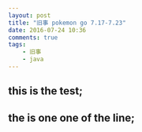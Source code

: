 ```yaml
---
layout: post
title: "旧事 pokemon go 7.17-7.23"
date: 2016-07-24 10:36
comments: true
tags: 
	- 旧事
	- java
---
```

## this is the test;
## the is one one of the line;
